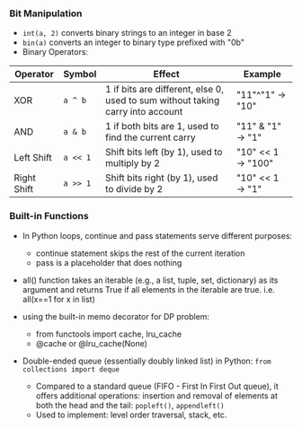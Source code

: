 
### Bit Manipulation

- ```int(a, 2)``` converts binary strings to an integer in base 2
- ```bin(a)``` converts an integer to binary type prefixed with "0b"
- Binary Operators:

| Operator | Symbol | Effect | Example |
|------|---------|-------|---|
|XOR |```a ^ b``` | 1 if bits are different, else 0, used to sum without taking carry into account | "11"^"1" &rarr; "10"|
|AND|```a & b```| 1 if both bits are 1, used to find the current carry | "11" & "1" &rarr; "1"|
| Left Shift | ```a << 1```  | Shift bits left (by 1), used to multiply by 2 | "10" << 1 &rarr; "100" |
| Right Shift | ```a >> 1```  | Shift bits right (by 1), used to divide by 2 | "10" << 1 &rarr; "1" |
 


### Built-in Functions

- In Python loops, continue and pass statements serve different purposes:
  - continue statement skips the rest of the current iteration
  - pass is a placeholder that does nothing
- all() function takes an iterable (e.g., a list, tuple, set, dictionary) as its argument and returns True if all elements in the iterable are true. i.e. all(x==1 for x in list)
- using the built-in memo decorator for DP problem:
  - from functools import cache, lru_cache
  - @cache or @lru_cache(None)

- Double-ended queue (essentially doubly linked list) in Python: ```from collections import deque``` 
  - Compared to a standard queue (FIFO - First In First Out queue), it offers additional operations: insertion and removal of elements at both the head and the tail: ```popleft()```, ```appendleft()```
  - Used to implement: level order traversal, stack, etc.